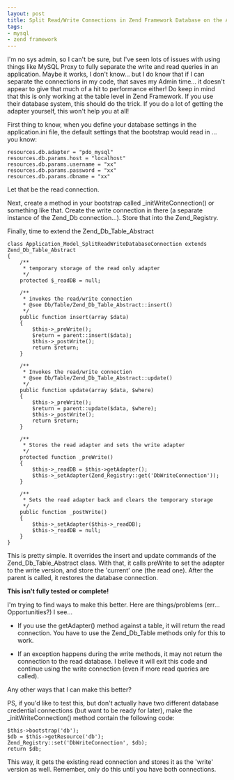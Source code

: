 ```yaml
---
layout: post
title: Split Read/Write Connections in Zend Framework Database on the Application Level
tags:
- mysql
- zend framework
---
```


I'm no sys admin, so I can't be sure, but I've seen lots of issues with using things like MySQL Proxy to fully separate the write and read queries in an application.  Maybe it works, I don't know... but I do know that if I can separate the connections in my code, that saves my Admin time... it doesn't appear to give that much of a hit to performance either!  Do keep in mind that this is only working at the table level in Zend Framework.  If you use their database system, this should do the trick.  If you do a lot of getting the adapter yourself, this won't help you at all!

First thing to know, when you define your database settings in the application.ini file, the default settings that the bootstrap would read in ... you know: 

    
    
    resources.db.adapter = "pdo_mysql"
    resources.db.params.host = "localhost"
    resources.db.params.username = "xx"
    resources.db.params.password = "xx"
    resources.db.params.dbname = "xx"
    


Let that be the read connection.

Next, create a method in your bootstrap called _initWriteConnection() or something like that.  Create the write connection in there (a separate instance of the Zend_Db connection...).  Store that into the Zend_Registry.

Finally, time to extend the Zend_Db_Table_Abstract

```php?start_inline=1
class Application_Model_SplitReadWriteDatabaseConnection extends Zend_Db_Table_Abstract
{
    /**
     * temporary storage of the read only adapter
     */
    protected $_readDB = null;
    
    /**
     * invokes the read/write connection
     * @see Db/Table/Zend_Db_Table_Abstract::insert()
     */
    public function insert(array $data)
    {
        $this->_preWrite();
        $return = parent::insert($data);
        $this->_postWrite();
        return $return;
    }
    
    /**
     * Invokes the read/write connection
     * @see Db/Table/Zend_Db_Table_Abstract::update()
     */
    public function update(array $data, $where)
    {
        $this->_preWrite();
        $return = parent::update($data, $where);
        $this->_postWrite();
        return $return;
    }
    
    /**
     * Stores the read adapter and sets the write adapter
     */
    protected function _preWrite()
    {
        $this->_readDB = $this->getAdapter();
        $this->_setAdapter(Zend_Registry::get('DbWriteConnection'));
    }
    
    /**
     * Sets the read adapter back and clears the temporary storage
     */
    public function _postWrite()
    {
        $this->_setAdapter($this->_readDB);
        $this->_readDB = null;
    }
}
```



This is pretty simple.  It overrides the insert and update commands of the Zend_Db_Table_Abstract class.  With that, it calls preWrite to set the adapter to the write version, and store the 'current' one (the read one).  After the parent is called, it restores the database connection.

**This isn't fully tested or complete!**

I'm trying to find ways to make this better.  Here are things/problems (err... Opportunities?) I see...




  * If you use the getAdapter() method against a table, it will return the read connection.  You have to use the Zend_Db_Table methods only for this to work.


  * If an exception happens during the write methods, it may not return the connection to the read database.  I believe it will exit this code and continue using the write connection (even if more read queries are called).



Any other ways that I can make this better?

PS, if you'd like to test this, but don't actually have two different database credential connections (but want to be ready for later), make the _initWriteConnection() method contain the following code:


```php?start_inline=1
$this->bootstrap('db');
$db = $this->getResource('db');
Zend_Registry::set('DbWriteConnection', $db);
return $db;
```



This way, it gets the existing read connection and stores it as the 'write' version as well.  Remember, only do this until you have both connections.

